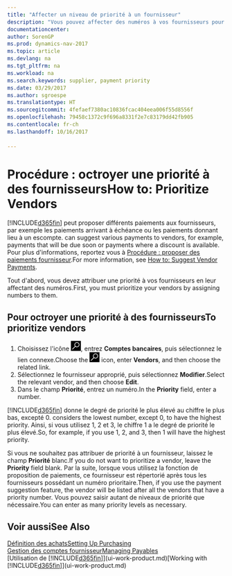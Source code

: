 ```yaml
---
title: "Affecter un niveau de priorité à un fournisseur"
description: "Vous pouvez affecter des numéros à vos fournisseurs pour les classer par ordre de priorité et faciliter des propositions de paiement dans Dynamics NAV."
documentationcenter: 
author: SorenGP
ms.prod: dynamics-nav-2017
ms.topic: article
ms.devlang: na
ms.tgt_pltfrm: na
ms.workload: na
ms.search.keywords: supplier, payment priority
ms.date: 03/29/2017
ms.author: sgroespe
ms.translationtype: HT
ms.sourcegitcommit: 4fefaef7380ac10836fcac404eea006f55d8556f
ms.openlocfilehash: 79458c1372c9f696a8331f2e7c83179dd42fb905
ms.contentlocale: fr-ch
ms.lasthandoff: 10/16/2017

---
```

# <a name="how-to-prioritize-vendors"></a><span data-ttu-id="6b2be-103">Procédure : octroyer une priorité à des fournisseurs</span><span class="sxs-lookup"><span data-stu-id="6b2be-103">How to: Prioritize Vendors</span></span>
[!INCLUDE[d365fin](includes/d365fin_md.md)]<span data-ttu-id="6b2be-104"> peut proposer différents paiements aux fournisseurs, par exemple les paiements arrivant à échéance ou les paiements donnant lieu à un escompte.</span><span class="sxs-lookup"><span data-stu-id="6b2be-104"> can suggest various payments to vendors, for example, payments that will be due soon or payments where a discount is available.</span></span> <span data-ttu-id="6b2be-105">Pour plus d'informations, reportez vous à [Procédure : proposer des paiements fournisseur](payables-how-suggest-vendor-payments.md).</span><span class="sxs-lookup"><span data-stu-id="6b2be-105">For more information, see [How to: Suggest Vendor Payments](payables-how-suggest-vendor-payments.md).</span></span>

<span data-ttu-id="6b2be-106">Tout d'abord, vous devez attribuer une priorité à vos fournisseurs en leur affectant des numéros.</span><span class="sxs-lookup"><span data-stu-id="6b2be-106">First, you must prioritize your vendors by assigning numbers to them.</span></span>

## <a name="to-prioritize-vendors"></a><span data-ttu-id="6b2be-107">Pour octroyer une priorité à des fournisseurs</span><span class="sxs-lookup"><span data-stu-id="6b2be-107">To prioritize vendors</span></span>
1. <span data-ttu-id="6b2be-108">Choisissez l'icône ![Page ou état pour la recherche](media/ui-search/search_small.png "Page ou état pour la recherche"), entrez **Comptes bancaires**, puis sélectionnez le lien connexe.</span><span class="sxs-lookup"><span data-stu-id="6b2be-108">Choose the ![Search for Page or Report](media/ui-search/search_small.png "Search for Page or Report icon") icon, enter **Vendors**, and then choose the related link.</span></span>
2. <span data-ttu-id="6b2be-109">Sélectionnez le fournisseur approprié, puis sélectionnez **Modifier**.</span><span class="sxs-lookup"><span data-stu-id="6b2be-109">Select the relevant vendor, and then choose **Edit**.</span></span>
3. <span data-ttu-id="6b2be-110">Dans le champ **Priorité**, entrez un numéro.</span><span class="sxs-lookup"><span data-stu-id="6b2be-110">In the **Priority** field, enter a number.</span></span>

[!INCLUDE[d365fin](includes/d365fin_md.md)]<span data-ttu-id="6b2be-111"> donne le degré de priorité le plus élevé au chiffre le plus bas, excepté 0.</span><span class="sxs-lookup"><span data-stu-id="6b2be-111"> considers the lowest number, except 0, to have the highest priority.</span></span> <span data-ttu-id="6b2be-112">Ainsi, si vous utilisez 1, 2 et 3, le chiffre 1 a le degré de priorité le plus élevé.</span><span class="sxs-lookup"><span data-stu-id="6b2be-112">So, for example, if you use 1, 2, and 3, then 1 will have the highest priority.</span></span>

<span data-ttu-id="6b2be-113">Si vous ne souhaitez pas attribuer de priorité à un fournisseur, laissez le champ **Priorité** blanc.</span><span class="sxs-lookup"><span data-stu-id="6b2be-113">If you do not want to prioritize a vendor, leave the **Priority** field blank.</span></span> <span data-ttu-id="6b2be-114">Par la suite, lorsque vous utilisez la fonction de proposition de paiements, ce fournisseur est répertorié après tous les fournisseurs possédant un numéro prioritaire.</span><span class="sxs-lookup"><span data-stu-id="6b2be-114">Then, if you use the payment suggestion feature, the vendor will be listed after all the vendors that have a priority number.</span></span> <span data-ttu-id="6b2be-115">Vous pouvez saisir autant de niveaux de priorité que nécessaire.</span><span class="sxs-lookup"><span data-stu-id="6b2be-115">You can enter as many priority levels as necessary.</span></span>

## <a name="see-also"></a><span data-ttu-id="6b2be-116">Voir aussi</span><span class="sxs-lookup"><span data-stu-id="6b2be-116">See Also</span></span>
[<span data-ttu-id="6b2be-117">Définition des achats</span><span class="sxs-lookup"><span data-stu-id="6b2be-117">Setting Up Purchasing</span></span>](purchasing-setup-purchasing.md)  
[<span data-ttu-id="6b2be-118">Gestion des comptes fournisseur</span><span class="sxs-lookup"><span data-stu-id="6b2be-118">Managing Payables</span></span>](payables-manage-payables.md)  
<span data-ttu-id="6b2be-119">[Utilisation de [!INCLUDE[d365fin](includes/d365fin_md.md)]](ui-work-product.md)</span><span class="sxs-lookup"><span data-stu-id="6b2be-119">[Working with [!INCLUDE[d365fin](includes/d365fin_md.md)]](ui-work-product.md)</span></span>

